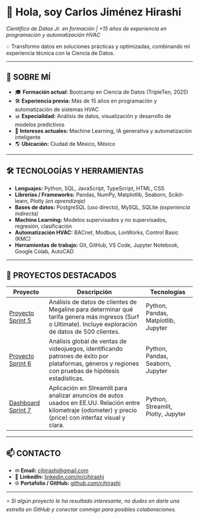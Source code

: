 # 👋 Hola, soy Carlos Jiménez Hirashi  
*Científico de Datos Jr. en formación | +15 años de experiencia en programación y automatización HVAC*

💡 Transformo datos en soluciones prácticas y optimizadas, combinando mi experiencia técnica con la Ciencia de Datos.

---

## 🚀 SOBRE MÍ
- 🎓 **Formación actual:** Bootcamp en Ciencia de Datos (TripleTen, 2025)  
- 🛠 **Experiencia previa:** Más de 15 años en programación y automatización de sistemas HVAC  
- 📊 **Especialidad:** Análisis de datos, visualización y desarrollo de modelos predictivos  
- 🤖 **Intereses actuales:** Machine Learning, IA generativa y automatización inteligente  
- 🌎 **Ubicación:** Ciudad de México, México

---

## 🛠 TECNOLOGÍAS Y HERRAMIENTAS
- **Lenguajes:** Python, SQL, JavaScript, TypeScript, HTML, CSS  
- **Librerías / Frameworks:** Pandas, NumPy, Matplotlib, Seaborn, Scikit-learn, Plotly *(en aprendizaje)*  
- **Bases de datos:** PostgreSQL (uso directo), MySQL, SQLite *(experiencia indirecta)*  
- **Machine Learning:** Modelos supervisados y no supervisados, regresión, clasificación  
- **Automatización HVAC:** BACnet, Modbus, LonWorks, Control Basic (KMC)  
- **Herramientas de trabajo:** Git, GitHub, VS Code, Jupyter Notebook, Google Colab, AutoCAD

---

## 📌 PROYECTOS DESTACADOS

| Proyecto | Descripción | Tecnologías |
|----------|-------------|-------------|
| [Proyecto Sprint 5](https://github.com/cjhirashi/proyecto-sprint-5) | Análisis de datos de clientes de Megaline para determinar qué tarifa genera más ingresos (Surf o Ultimate). Incluye exploración de datos de 500 clientes. | Python, Pandas, Matplotlib, Jupyter |
| [Proyecto Sprint 6](https://github.com/cjhirashi/proyecto-sprint-6) | Análisis global de ventas de videojuegos, identificando patrones de éxito por plataformas, géneros y regiones con pruebas de hipótesis estadísticas. | Python, Pandas, Seaborn, Jupyter |
| [Dashboard Sprint 7](https://github.com/cjhirashi/dashboard-sprint-7) | Aplicación en Streamlit para analizar anuncios de autos usados en EE.UU. Relación entre kilometraje (odometer) y precio (price) con interfaz visual y clara. | Python, Streamlit, Plotly, Jupyter |


---

## 📫 CONTACTO
- ✉ **Email:** [cjhirashi@gmail.com](mailto:cjhirashi@gmail.com)  
- 💼 **LinkedIn:** [linkedin.com/in/cjhirashi](https://www.linkedin.com/in/cjhirashi)  
- 🌐 **Portafolio / GitHub:** [github.com/cjhirashi](https://github.com/cjhirashi)

---

⭐ *Si algún proyecto te ha resultado interesante, no dudes en darle una estrella en GitHub y conectar conmigo para posibles colaboraciones.*
